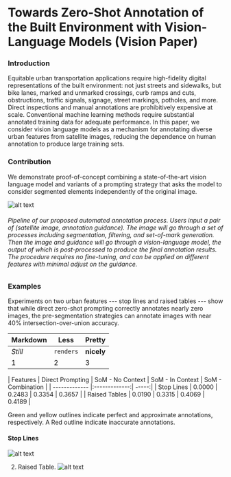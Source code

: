 # Towards Zero-Shot Annotation of the Built Environment with Vision-Language Models (Vision Paper)

### Introduction
Equitable urban transportation applications require high-fidelity digital representations of the built environment: not just streets and sidewalks, but bike lanes, marked and unmarked crossings, curb ramps and cuts, obstructions, traffic signals, signage, street markings, potholes, and more. Direct inspections and manual annotations are prohibitively expensive at scale. Conventional machine learning methods require substantial annotated training data for adequate performance. In this paper, we consider vision language models as a mechanism for annotating diverse urban features from satellite images, reducing the dependence on human annotation to produce large training sets.  

### Contribution
We demonstrate proof-of-concept combining a state-of-the-art vision language model and variants of a prompting strategy that asks the model to consider segmented elements independently of the original image. 

![alt text](https://github.com/BeanHam/2024-vl-annotation/blob/main/visualizations/pipeline.png)
###### Pipeline of our proposed automated annotation process. Users input a pair of (satellite image, annotation guidance). The image will go through a set of processes including segmentation, filtering, and set-of-mark generation. Then the image and guidance will go through a vision-language model, the output of which is post-processed to produce the final annotation results. The procedure requires no fine-tuning, and can be applied on different features with minimal adjust on the guidance.

### Examples
Experiments on two urban features --- stop lines and raised tables --- show that while direct zero-shot prompting correctly annotates nearly zero images, the pre-segmentation strategies can annotate images with near 40% intersection-over-union accuracy. 

Markdown | Less | Pretty
--- | --- | ---
*Still* | `renders` | **nicely**
1 | 2 | 3


| Features    | Direct Prompting | SoM - No Context | SoM - In Context | SoM - Combination |
| ------------- |:-------------:| -----:|
| Stop Lines | 0.0000 | 0.2483 | 0.3354 | 0.3657 |
| Raised Tables | 0.0190 | 0.3315 | 0.4069 | 0.4189 |

Green and yellow outlines indicate perfect and approximate annotations, respectively. A Red outline indicate inaccurate annotations.

#### Stop Lines
![alt text](https://github.com/BeanHam/2024-vl-annotation/blob/main/visualizations/stop_lines.png)

2. Raised Table.
![alt text](https://github.com/BeanHam/2024-vl-annotation/blob/main/visualizations/raised_tables.png)

